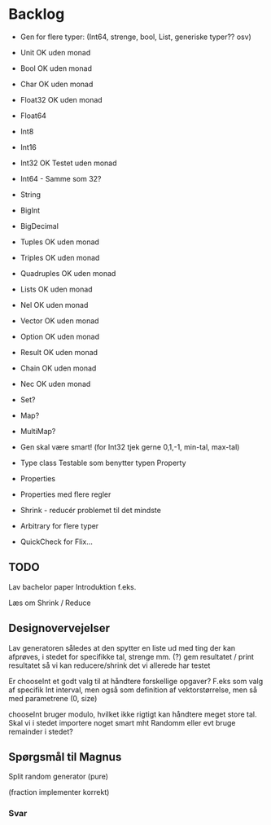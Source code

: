 # Backlog

* Gen for flere typer: (Int64, strenge, bool, List, generiske typer?? osv)
* Unit OK uden monad
* Bool OK uden monad
* Char OK uden monad
* Float32	OK uden monad
* Float64	
* Int8
* Int16
* Int32 OK Testet uden monad
* Int64 - Samme som 32?
* String 
* BigInt
* BigDecimal
* Tuples OK uden monad
* Triples OK uden monad
* Quadruples OK uden monad
* Lists OK uden monad
* Nel OK uden monad
* Vector OK uden monad
* Option OK uden monad
* Result OK uden monad
* Chain OK uden monad
* Nec OK uden monad
* Set?
* Map?
* MultiMap?

* Gen skal være smart! (for Int32 tjek gerne 0,1,-1, min-tal, max-tal)

* Type class Testable som benytter typen Property
* Properties
* Properties med flere regler 

* Shrink - reducér problemet til det mindste

* Arbitrary for flere typer

* QuickCheck for Flix...

## TODO

Lav bachelor paper
Introduktion f.eks.

Læs om Shrink / Reduce




## Designovervejelser

Lav generatoren således at den spytter en liste ud med ting der kan afprøves, i stedet for specifikke tal, strenge mm. (?)
gem resultatet / print resultatet så vi kan reducere/shrink det vi allerede har testet

Er chooseInt et godt valg til at håndtere forskellige opgaver? F.eks som valg af specifik Int interval, men også som definition af vektorstørrelse, men så med parametrene (0, size)

chooseInt bruger modulo, hvilket ikke rigtigt kan håndtere meget store tal. Skal vi i stedet importere noget smart mht Randomm eller evt bruge remainder i stedet?

## Spørgsmål til Magnus

Split random generator (pure)

(fraction implementer korrekt)

### Svar
